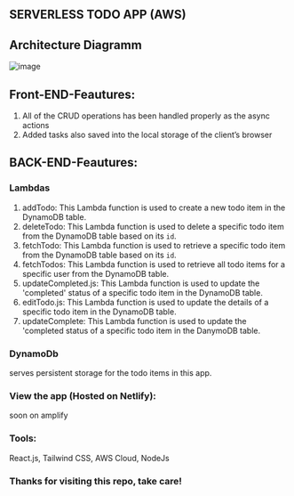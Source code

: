 ##  SERVERLESS TODO APP  (AWS)



## Architecture Diagramm

![image](https://github.com/Tim275/Serverless-TODO-APP-Frontend/assets/117520669/9a55bd08-e35d-4220-8ad3-788ee4769411)



## Front-END-Feautures:

1.  All of the CRUD operations has been handled properly as the async actions
2.  Added tasks also saved into the local storage of the client’s browser

## BACK-END-Feautures:

### Lambdas

1. addTodo: This Lambda function is used to create a new todo item in the DynamoDB table.
2. deleteTodo: This Lambda function is used to delete a specific todo item from the DynamoDB table based on its `id`.
3. fetchTodo: This Lambda function is used to retrieve a specific todo item from the DynamoDB table based on its `id`.
3. fetchTodos: This Lambda function is used to retrieve all todo items for a specific user from the DynamoDB table.
4. updateCompleted.js: This Lambda function is used to update the 'completed' status of a specific todo item in the DynamoDB table.
5. editTodo.js: This Lambda function is used to update the details of a specific todo item in the DynamoDB table.
6. updateComplete: This Lambda function is used to update the 'completed status of a specific todo item in the DanymoDB table.



### DynamoDb

serves persistent storage for the todo items in this app.

### View the app (Hosted on Netlify):

soon on amplify


### Tools:

React.js, Tailwind CSS, AWS Cloud, NodeJs

### Thanks for visiting this repo, take care!

